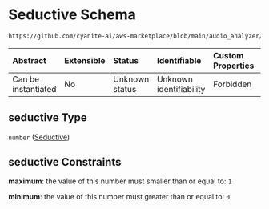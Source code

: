 # Seductive Schema

```txt
https://github.com/cyanite-ai/aws-marketplace/blob/main/audio_analyzer/schemes/marketplace_v1/schema/TaggingV8.schema.json#/$defs/MoodAdvancedScoresV1/properties/seductive
```



| Abstract            | Extensible | Status         | Identifiable            | Custom Properties | Additional Properties | Access Restrictions | Defined In                                                                     |
| :------------------ | :--------- | :------------- | :---------------------- | :---------------- | :-------------------- | :------------------ | :----------------------------------------------------------------------------- |
| Can be instantiated | No         | Unknown status | Unknown identifiability | Forbidden         | Allowed               | none                | [TaggingV8.schema.json\*](../out/TaggingV8.schema.json "open original schema") |

## seductive Type

`number` ([Seductive](taggingv8-defs-moodadvancedscoresv1-properties-seductive.md))

## seductive Constraints

**maximum**: the value of this number must smaller than or equal to: `1`

**minimum**: the value of this number must greater than or equal to: `0`
